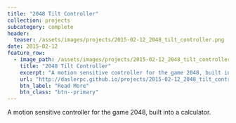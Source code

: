 ```yaml
---
title: "2048 Tilt Controller"
collection: projects
subcategory: complete
header: 
  teaser: /assets/images/projects/2015-02-12_2048_tilt_controller.png
date: 2015-02-12
feature_row: 
  - image_path: /assets/images/projects/2015-02-12_2048_tilt_controller.png
    title: "2048 Tilt Controller"
    excerpt: "A motion sensitive controller for the game 2048, built into a calculator."
    url: "http://daslerpc.github.io/projects/2015-02-12_2048_tilt_controller"
    btn_label: "Read More"
    btn_class: "btn--primary"
---
```


A motion sensitive controller for the game 2048, built into a calculator.